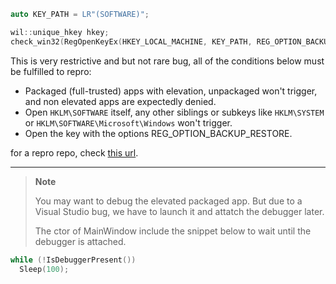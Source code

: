 
```cpp
auto KEY_PATH = LR"(SOFTWARE)";

wil::unique_hkey hkey;
check_win32(RegOpenKeyEx(HKEY_LOCAL_MACHINE, KEY_PATH, REG_OPTION_BACKUP_RESTORE, KEY_QUERY_VALUE, hkey.put()));
```

This is very restrictive and but not rare bug, all of the conditions below must be fulfilled to repro:

* Packaged (full-trusted) apps with elevation, unpackaged won't trigger, and non elevated apps are expectedly denied.
* Open `HKLM\SOFTWARE` itself, any other siblings or subkeys like `HKLM\SYSTEM` or `HKLM\SOFTWARE\Microsoft\Windows` won't trigger.
* Open the key with the options REG_OPTION_BACKUP_RESTORE.

for a repro repo, check [this url](https://github.com/seven-mile/BugRepro_PackagedRegOpenKeyEx).


---

> **Note**
>
> You may want to debug the elevated packaged app. But due to a Visual Studio bug, we have to launch it and attatch the debugger later.
> 
> The ctor of MainWindow include the snippet below to wait until the debugger is attached.

```cpp
while (!IsDebuggerPresent())
  Sleep(100);
```
